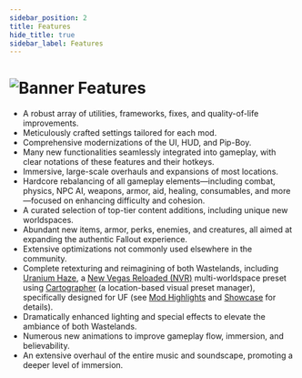 ```yaml
---
sidebar_position: 2
title: Features
hide_title: true
sidebar_label: Features
---
```


# ![Banner Features](https://github.com/user-attachments/assets/7372d422-b00e-4d2f-8fe0-0f7b40179203)

- A robust array of utilities, frameworks, fixes, and quality-of-life improvements.
- Meticulously crafted settings tailored for each mod.
- Comprehensive modernizations of the UI, HUD, and Pip-Boy.
- Many new functionalities seamlessly integrated into gameplay, with clear notations of these features and their hotkeys.
- Immersive, large-scale overhauls and expansions of most locations.
- Hardcore rebalancing of all gameplay elements—including combat, physics, NPC AI, weapons, armor, aid, healing, consumables, and more—focused on enhancing difficulty and cohesion.
- A curated selection of top-tier content additions, including unique new worldspaces.
- Abundant new items, armor, perks, enemies, and creatures, all aimed at expanding the authentic Fallout experience.
- Extensive optimizations not commonly used elsewhere in the community.
- Complete retexturing and reimagining of both Wastelands, including [Uranium Haze](https://www.nexusmods.com/newvegas/mods/88817), a [New Vegas Reloaded (NVR)](https://dlpnd.github.io/nvr-wiki/) multi-worldspace preset using [Cartographer](https://www.nexusmods.com/newvegas/mods/88451) (a location-based visual preset manager), specifically designed for UF (see [Mod Highlights](https://uraniumfever.net/docs/modhighlights) and [Showcase](https://uraniumfever.net/docs/userinterface/) for details).
- Dramatically enhanced lighting and special effects to elevate the ambiance of both Wastelands.
- Numerous new animations to improve gameplay flow, immersion, and believability.
- An extensive overhaul of the entire music and soundscape, promoting a deeper level of immersion.
